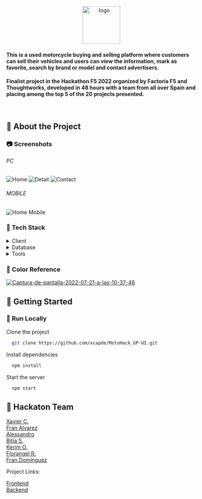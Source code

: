 <div align="center">
  <a href="https://imgbb.com/"><img src="https://i.ibb.co/pfdDMZp/logo.png" alt="logo" border="0"  width="100" height="auto"></a>
</div>
<h4 align="left">
This is a used motorcycle buying and selling platform where customers can sell their vehicles and users can view the information, mark as favorite, search by brand or model and contact advertisers.
</h4>
<h4 align="left">
Finalist project in the Hackathon F5 2022 organized by Factoría F5 and Thoughtworks, developed in 48 hours with a team from all over Spain and placing among the top 5 of the 20 projects presented.  
</h4>

<br />
    
<!-- About the Project -->
## :star2: About the Project


<!-- Screenshots -->
### :camera: Screenshots
###### PC
![Home](https://user-images.githubusercontent.com/9727006/195426141-eed5d7d0-d0ff-463c-bef3-564378691548.png)
![Detail](https://user-images.githubusercontent.com/9727006/195426151-d1ebf63f-12ae-43e3-9353-409345151348.png)
![Contact](https://user-images.githubusercontent.com/9727006/195426160-71da81a6-02c2-4bd0-b349-d04b0fdf8077.png)
###### MOBILE
![Home Mobile](https://user-images.githubusercontent.com/9727006/195426168-0459f8fb-be91-4e11-8808-6641abd77214.png)

<!-- TechStack -->
### :space_invader: Tech Stack

<details>
  <summary>Client</summary>
  <ul>
    <li><a href="https://reactjs.org/">React.js</a></li>
  </ul>
</details>

<details>
<summary>Database</summary>
  <ul>
    <li><a href="https://www.mysql.com/">MySQL</a></li>
  </ul>
</details>

<details>
<summary>Tools</summary>
  <ul>
    <li><a href="https://www.trello.com/">Trello</a></li>
    <li><a href="https://www.figma.com/">Figma</a></li>
    <li><a href="https://code.visualstudio.com/">Visual Studio Code</a></li>
    <li><a href="https://www.jetbrains.com/es-es/idea/">intelliJ Idea</a></li>
    <li><a href="https://www.postman.com/">Postman</a></li>
  </ul>
</details>

<!-- Color Reference -->
### :art: Color Reference

<a href="https://ibb.co/wWKBxMH"><img src="https://i.ibb.co/6P4rfgh/Captura-de-pantalla-2022-07-21-a-las-10-37-46.png" alt="Captura-de-pantalla-2022-07-21-a-las-10-37-46" border="0"></a>

<!-- Getting Started -->
## 	:toolbox: Getting Started

<!-- Run Locally -->
### :running: Run Locally

Clone the project

```bash
  git clone https://github.com/xcapde/MotoHack_GP-UI.git  
```

Install dependencies

```bash
  npm install
```

Start the server

```bash
  npm start
```

<!-- Contact -->
## :handshake: Hackaton Team

[Xavier C.](https://github.com/xcapde)<br>
[Fran Alvarez](https://github.com/Daevion32)<br> 
[Alessandro](https://github.com/AlessHub)<br>
[Bitia S.](https://github.com/Bitia83)<br>
[Kerim O.](https://github.com/ozknkrm)<br>
[Florangel R.](https://github.com/FLOR1219)<br> 
[Fran Domínguez](https://github.com/devfdom)<br>

Project Links:

[Frontend](https://github.com/xcapde/MotoHack_GP-UI)</br>
[Backend](https://github.com/xcapde/MotoHack_GP-API)
